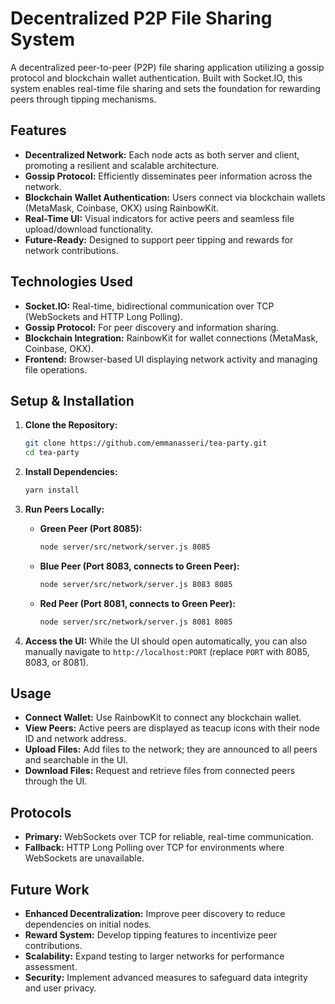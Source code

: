 # Decentralized P2P File Sharing System

A decentralized peer-to-peer (P2P) file sharing application utilizing a gossip protocol and blockchain wallet authentication. Built with Socket.IO, this system enables real-time file sharing and sets the foundation for rewarding peers through tipping mechanisms.

## Features

- **Decentralized Network:** Each node acts as both server and client, promoting a resilient and scalable architecture.
- **Gossip Protocol:** Efficiently disseminates peer information across the network.
- **Blockchain Wallet Authentication:** Users connect via blockchain wallets (MetaMask, Coinbase, OKX) using RainbowKit.
- **Real-Time UI:** Visual indicators for active peers and seamless file upload/download functionality.
- **Future-Ready:** Designed to support peer tipping and rewards for network contributions.

## Technologies Used

- **Socket.IO:** Real-time, bidirectional communication over TCP (WebSockets and HTTP Long Polling).
- **Gossip Protocol:** For peer discovery and information sharing.
- **Blockchain Integration:** RainbowKit for wallet connections (MetaMask, Coinbase, OKX).
- **Frontend:** Browser-based UI displaying network activity and managing file operations.

## Setup & Installation

1. **Clone the Repository:**
   ```bash
   git clone https://github.com/emmanasseri/tea-party.git
   cd tea-party
   ```

2. **Install Dependencies:**
   ```bash
   yarn install
   ```

3. **Run Peers Locally:**
   - **Green Peer (Port 8085):**
     ```bash
     node server/src/network/server.js 8085
     ```
   - **Blue Peer (Port 8083, connects to Green Peer):**
     ```bash
     node server/src/network/server.js 8083 8085
     ```
   - **Red Peer (Port 8081, connects to Green Peer):**
     ```bash
     node server/src/network/server.js 8081 8085
     ```

4. **Access the UI:**
   While the UI should open automatically, you can also manually navigate to `http://localhost:PORT` (replace `PORT` with 8085, 8083, or 8081).

## Usage

- **Connect Wallet:** Use RainbowKit to connect any blockchain wallet.
- **View Peers:** Active peers are displayed as teacup icons with their node ID and network address.
- **Upload Files:** Add files to the network; they are announced to all peers and searchable in the UI.
- **Download Files:** Request and retrieve files from connected peers through the UI.


## Protocols

- **Primary:** WebSockets over TCP for reliable, real-time communication.
- **Fallback:** HTTP Long Polling over TCP for environments where WebSockets are unavailable.

## Future Work

- **Enhanced Decentralization:** Improve peer discovery to reduce dependencies on initial nodes.
- **Reward System:** Develop tipping features to incentivize peer contributions.
- **Scalability:** Expand testing to larger networks for performance assessment.
- **Security:** Implement advanced measures to safeguard data integrity and user privacy.
